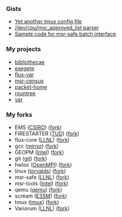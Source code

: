 ### Gists

- [Yet another tmux config file](https://gist.github.com/rountree/cde5500037897e4480e902659f3847b8)
- [/dev/cpu/msr_approved_list parser](https://gist.github.com/rountree/26079756c4ce9c8f237b9191b26aaf1a)
- [Sample code for msr-safe batch interface](https://gist.github.com/rountree/46dd75b2f89440a688e7b37df1579716)

### My projects
- [bibliothecae](https://github.com/rountree/bibliothecae)
- [exegete](https://github.com/rountree/exegete)
- [flux-var](https://github.com/rountree/flux-var)
- [msr-census](https://github.com/rountree/msr-census)
- [packet-home](https://github.com/rountree/packet_home)
- [rountree](https://github.com/rountree/rountree)  
- [var](https://github.com/rountree/var)

### My forks
- EMS ([CSIRO](https://github.com/csiro-coasts/EMS)) ([fork](https://github.com/rountree/EMS))
- FIRESTARTER ([TUD](https://github.com/tud-zih-energy/FIRESTARTER)) ([fork](https://github.com/rountree/FIRESTARTER))
- flux-core ([LLNL](https://github.com/flux-framework/flux-core)) ([fork](https://github.com/rountree/flux-core))
- gcc ([mirror](https://github.com/gcc-mirror/gcc)) ([fork](https://github.com/rountree/gcc)) 
- GEOPM ([Intel](https://github.com/geopm/geopm)) ([fork](https://github.com/rountree/geopm))
- git ([git](https://github.com/git/git)) ([fork](https://github.com/rountree/git))
- hwloc ([OpenMPI](https://github.com/open-mpi/hwloc)) ([fork](https://github.com/rountree/hwloc))
- linux ([torvalds](https://github.com/torvalds/linux)) ([fork](https://github.com/rountree/linux))
- msr-safe ([LLNL](https://github.com/LLNL/msr-safe)) ([fork](https://github.com/rountree/msr-safe))
- msr-tools ([Intel](https://github.com/intel/msr-tools)) ([fork](https://github.com/rountree/msr-tools))
- qemu ([qemu](https://github.com/qemu/qemu)) ([fork](https://github.com/rountree/qemu))
- scream ([E3SM](https://github.com/E3SM-Project/scream)) ([fork](https://github.com/rountree/scream))
- tmux ([tmux](https://github.com/tmux/tmux)) ([fork](https://github.com/rountree/tmux)) 
- Variorum ([LLNL](https://github.com/LLNL/variorum)) ([fork](https://github.com/rountree/variorum))
